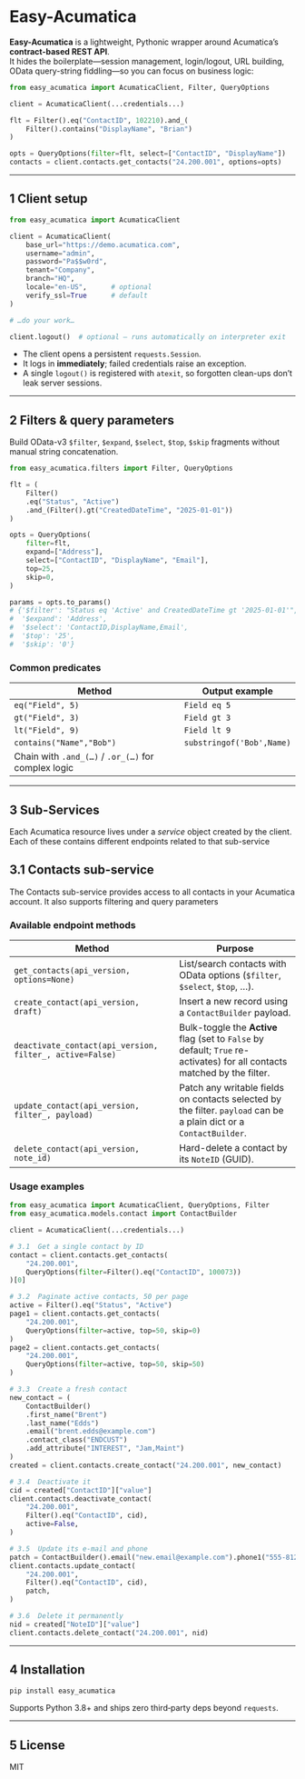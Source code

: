 # Easy-Acumatica

**Easy-Acumatica** is a lightweight, Pythonic wrapper around Acumatica’s
**contract-based REST API**.  
It hides the boilerplate—session management, login/logout, URL building,
OData query-string fiddling—so you can focus on business logic:

```python
from easy_acumatica import AcumaticaClient, Filter, QueryOptions

client = AcumaticaClient(...credentials...)

flt = Filter().eq("ContactID", 102210).and_(
    Filter().contains("DisplayName", "Brian")
)

opts = QueryOptions(filter=flt, select=["ContactID", "DisplayName"])
contacts = client.contacts.get_contacts("24.200.001", options=opts)
```

---

## 1  Client setup

```python
from easy_acumatica import AcumaticaClient

client = AcumaticaClient(
    base_url="https://demo.acumatica.com",
    username="admin",
    password="Pa$$w0rd",
    tenant="Company",
    branch="HQ",
    locale="en-US",      # optional
    verify_ssl=True      # default
)

# …do your work…

client.logout()  # optional – runs automatically on interpreter exit
```

* The client opens a persistent `requests.Session`.
* It logs in **immediately**; failed credentials raise an exception.
* A single `logout()` is registered with `atexit`, so forgotten clean-ups
  don’t leak server sessions.

---

## 2  Filters & query parameters

Build OData-v3 `$filter`, `$expand`, `$select`, `$top`, `$skip`
fragments without manual string concatenation.

```python
from easy_acumatica.filters import Filter, QueryOptions

flt = (
    Filter()
    .eq("Status", "Active")
    .and_(Filter().gt("CreatedDateTime", "2025-01-01"))
)

opts = QueryOptions(
    filter=flt,
    expand=["Address"],
    select=["ContactID", "DisplayName", "Email"],
    top=25,
    skip=0,
)

params = opts.to_params()
# {'$filter': "Status eq 'Active' and CreatedDateTime gt '2025-01-01'",
#  '$expand': 'Address',
#  '$select': 'ContactID,DisplayName,Email',
#  '$top': '25',
#  '$skip': '0'}
```

### Common predicates

| Method                         | Output example                                   |
|--------------------------------|--------------------------------------------------|
| `eq("Field", 5)`               | `Field eq 5`                                     |
| `gt("Field", 3)`               | `Field gt 3`                                     |
| `lt("Field", 9)`               | `Field lt 9`                                     |
| `contains("Name","Bob")`       | `substringof('Bob',Name)`                        |
| Chain with `.and_(…)` / `.or_(…)` for complex logic |

---
## 3 Sub-Services
Each Acumatica resource lives under a *service* object created by the
client. Each of these contains different endpoints related to that sub-service



## 3.1  Contacts sub-service

The Contacts sub-service provides access to all contacts in your Acumatica account. It also supports filtering and query parameters


### Available endpoint methods

| Method | Purpose |
|--------|---------|
| `get_contacts(api_version, options=None)` | List/search contacts with OData options (`$filter`, `$select`, `$top`, …). |
| `create_contact(api_version, draft)` | Insert a new record using a `ContactBuilder` payload. |
| `deactivate_contact(api_version, filter_, active=False)` | Bulk-toggle the **Active** flag (set to `False` by default; `True` re-activates) for all contacts matched by the filter. |
| `update_contact(api_version, filter_, payload)` | Patch any writable fields on contacts selected by the filter. `payload` can be a plain dict or a `ContactBuilder`. |
| `delete_contact(api_version, note_id)` | Hard-delete a contact by its `NoteID` (GUID). |

### Usage examples

```python
from easy_acumatica import AcumaticaClient, QueryOptions, Filter
from easy_acumatica.models.contact import ContactBuilder

client = AcumaticaClient(...credentials...)

# 3.1  Get a single contact by ID
contact = client.contacts.get_contacts(
    "24.200.001",
    QueryOptions(filter=Filter().eq("ContactID", 100073))
)[0]

# 3.2  Paginate active contacts, 50 per page
active = Filter().eq("Status", "Active")
page1 = client.contacts.get_contacts(
    "24.200.001",
    QueryOptions(filter=active, top=50, skip=0)
)
page2 = client.contacts.get_contacts(
    "24.200.001",
    QueryOptions(filter=active, top=50, skip=50)
)

# 3.3  Create a fresh contact
new_contact = (
    ContactBuilder()
    .first_name("Brent")
    .last_name("Edds")
    .email("brent.edds@example.com")
    .contact_class("ENDCUST")
    .add_attribute("INTEREST", "Jam,Maint")
)
created = client.contacts.create_contact("24.200.001", new_contact)

# 3.4  Deactivate it
cid = created["ContactID"]["value"]
client.contacts.deactivate_contact(
    "24.200.001",
    Filter().eq("ContactID", cid),
    active=False,
)

# 3.5  Update its e-mail and phone
patch = ContactBuilder().email("new.email@example.com").phone1("555-8123")
client.contacts.update_contact(
    "24.200.001",
    Filter().eq("ContactID", cid),
    patch,
)

# 3.6  Delete it permanently
nid = created["NoteID"]["value"]
client.contacts.delete_contact("24.200.001", nid)
```

---

## 4  Installation

```bash
pip install easy_acumatica
```

Supports Python 3.8+ and ships zero third‑party deps beyond `requests`.

---

## 5  License

MIT
